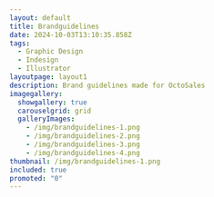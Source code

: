 ```yaml
---
layout: default
title: Brandguidelines
date: 2024-10-03T13:10:35.858Z
tags:
  - Graphic Design
  - Indesign
  - Illustrator
layoutpage: layout1
description: Brand guidelines made for OctoSales
imagegallery:
  showgallery: true
  carouselgrid: grid
  galleryImages:
    - /img/brandguidelines-1.png
    - /img/brandguidelines-2.png
    - /img/brandguidelines-3.png
    - /img/brandguidelines-4.png
thumbnail: /img/brandguidelines-1.png
included: true
promoted: "0"
---
```


<template>
  <div class="chicken-swag-container">
    <p>This brandguidelines was made for OctoSales during my internship there.</p>
    <MyComponent />
  </div>
</template>

